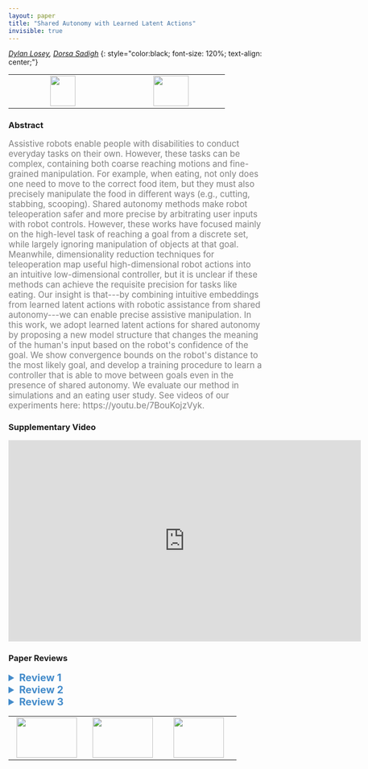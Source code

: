 ```yaml
---
layout: paper
title: "Shared Autonomy with Learned Latent Actions"
invisible: true
---
```

*[Dylan Losey](http://dylanlosey.com/),  [Dorsa Sadigh](https://dorsa.fyi/)*
{: style="color:black; font-size: 120%; text-align: center;"}

<table width="20%"> <tr>
<td style="width: 20%; text-align: center;"><a href="http://www.roboticsproceedings.org/rss16/p011.pdf"><img src="{{ site.baseurl }}/images/paper_link.png"
width = "50"  height = "60"/> </a> </td>

<td style="width: 20%; text-align: center;"><a href="nan"><img src="{{ site.baseurl }}/images/pheedloop_link.png"
width = "70"  height = "60"/> </a> </td>

</tr></table>

### Abstract
<html><p style="color:gray; font-size: 120%; text-align: justified;">
Assistive robots enable people with disabilities to conduct everyday tasks on their own. However, these tasks can be complex, containing both coarse reaching motions and fine-grained manipulation. For example, when eating, not only does one need to move to the correct food item, but they must also precisely manipulate the food in different ways (e.g., cutting, stabbing, scooping). Shared autonomy methods make robot teleoperation safer and more precise by arbitrating user inputs with robot controls. However, these works have focused mainly on the high-level task of reaching a goal from a discrete set, while largely ignoring manipulation of objects at that goal. Meanwhile, dimensionality reduction techniques for teleoperation map useful high-dimensional robot actions into an intuitive low-dimensional controller, but it is unclear if these methods can achieve the requisite precision for tasks like eating. Our insight is that---by combining intuitive embeddings from learned latent actions with robotic assistance from shared autonomy---we can enable precise assistive manipulation. In this work, we adopt learned latent actions for shared autonomy by proposing a new model structure that changes the meaning of the human's input based on the robot's confidence of the goal. We show convergence bounds on the robot's distance to the most likely goal, and develop a training procedure to learn a controller that is able to move between goals even in the presence of shared autonomy. We evaluate our method in simulations and an eating user study. See videos of our experiments here: https://youtu.be/7BouKojzVyk.
</p></html>

### Supplementary Video
<iframe width="700" height="400" src="https://www.youtube.com/embed/7BouKojzVyk " frameborder="0" allow="accelerometer; autoplay; encrypted-media; gyroscope; picture-in-picture" allowfullscreen></iframe>

### Paper Reviews
<details><summary style="font-size:20px; color:#438BCA"><b> Review 1</b></summary>
<p style="color:gray; font-size: 120%; text-align: justified; white-space: pre-line">
Overall, this paper is well-written and makes a significant contribution with solid evaluation.  The main weakness of this paper as written is that it doesn't provide a good sense of its own limitations (perhaps because the authors decided to eliminate a discussion section in favor of including more results).  In combination with the confusing use of the terms "goal" and "preference", this means that the authors are effectively substantially overstating the generality of the work in almost every section.  More detail on a few key examples of this:


1. As mentioned above, the goals vs preferences language is quite confusing -- and it doesn't really make the distinction the authors want it to.  The example is also confusing, since a task like "cut off a piece of tofu and pick it up with the fork" could either be discrete options (cut vs. stab vs. lift) or it could be the kind of continuous motion that I think the authors are trying to talk about, and a task like "reach the tofu" could be discrete options (as the authors intend) but could also involve continuous preference (for example moving along an arc to avoid knocking over a glass of water).  Perhaps the authors mean something closer to the target of the motion and the shape of the motion? Overall, I would say the way that the authors describe their work in terms of "goals" and "preferences" feels like an over-reach.

2. As far as I can tell, this paper does not include any input from or testing with users with disabilities.  Not every technical paper needs to take a fully participatory design approach, but it's bad form to not even mention this as a limitation (if nothing else, it means that the subjective results need to be taken with a grain of salt).  The authors need to at the very least include a discussion of how things might change if evaluated with target users.  As a start, consider how things might change with:
- participants who use a wheelchair mounted arm full-time and are therefore extremely expert
- participants who have limited ability to provide input (for example, who find it easier to move a joystick in one direction than another)
- disabled participants who are particularly sensitive to having their autonomy curtailed
- participants who are familiar with one method of controlling the arm (e.g., mode-switching) and are given this new method
- participants with multiple disabilities (e.g., low vision or cognitive impairments)
Alternatively, if I have misunderstood, then the authors should provide significantly more detail on the profile of the participants (what type of disability, their level of familiarity with assistive arms, etc.).


3. I found the description of the remapping function to be a bit glib; it makes sense that you can change reference frame for many physical manipulation actions, but the authors should provide more description of the limitations of this approach. For example, how would you know how to remap from opening a door (side hinge) to opening an oven (bottom hinge)? Remapping from picking up an espresso cup to picking up a large coffee mug? For a remapping more complicated than the location of an object this is not a trivial problem (arguably, this type of affordance remapping/transfer learning is still an open problem in robotics).

Minor comments and questions:

What were the demonstrations for the simulated reaching task? Was there a set of reaching demonstrations for one object that were then remapped to the different goals?  Or were there demonstrations provided for each target?

University name is included in study description.

</p> </details>

<details><summary style="font-size:20px; color:#438BCA"><b> Review 2</b></summary>
<p style="color:gray; font-size: 120%; text-align: justified; white-space: pre-line">


This is an interesting paper presenting solid work, and contains many well-thought-through aspects of assistive teleoperation for reaching and grasping tasks. I liked the breadth of the presentation, which included a good motivation, new computational methods, and two kinds of analysis. The paper is also well written and the Figures are clear. 

The authors make a convincing case that their method of switching control modes based on the confidence of the coarse shared autonomy is useful and beneficial for successful assisted teleoperation. I do not have major comments on this paper. 

In terms of clarity, I would recommend better distinguishing the so-called "Goals" from "Preferences". In the second half of the paper, it is not always clear if the goals of the controller include the "preferences" or just the "goals". Moreover, do preferences have a temporal aspect to them or are they static orientations, as it sometimes seems in the evaluation part of the paper. Revising this for more clarity would help readers. 

The user study has quite a small sample. This is understandable, since the main contribution of this work is the method and algorithm. Still, a remark on the statistical limitation of such a small sample is necessary. 

Finally, authors could have done a better job anonymizing. A central citation is to an unpublished ArXiv paper that is quite similar to the submission. 
</p> </details>

<details><summary style="font-size:20px; color:#438BCA"><b> Review 3</b></summary>
<p style="color:gray; font-size: 120%; text-align: justified; white-space: pre-line">
Summary:
This work proposes an approach that enables robots to reach high-level goals as well as adapt to human preferences. They combine shared autonomy and latent actions so that humans can provide inputs with different meanings (e.g., move towards the left or right vs. adjust the fork orientation). The authors include a theoretical analysis on the robot’s convergence to the human’s goal and the robot’s adaptation to changing and new goals. Experiments on both a simulated robot and a real robot show that both latent actions and shared autonomy together lead to higher efficiency on the task. The authors also conduct a user study to determine how the method works with real human users. They found that the time taken to complete the task was lowest for their method LA+SA and users were most comfortable when the robot used their approach.

Originality:
I think the method is quite novel as it allows a human to provide input with different meaning, even with the same joystick control. The work also provides multiple perspectives on the problem: a formulation of the problem, theoretical analysis, simulation experiments, real robot experiments, and a user study. This makes the work have an original and holistic perspective on the problem, considering the mathematical side as well as the human-robot interaction side.

Clarity:
The paper was very well-written. The figures were nicely done and refined. The contributions were laid out clearly in the beginning. The hypotheses for the user study were clearly written. Overall, well-done!

Quality:
The quality of the paper is quite strong. The authors provided a nice theoretical analysis. They also varied several knobs in the simulation experiments, including human rationality, when the human changes goals in the task, fast vs. slow learner, etc. I particularly appreciated the user study, as many works stop at simulated experiments. It was encouraging to see that the time taken was reduced and that participants reported more positively for their condition.

Significance:
The work is significant and would be of great use for the community to think about how human input can be used in different ways to guide a robot towards high-level goals as well as low-level preferences.

Other comments:
- How do the demonstrations have the belief included? It seemed like the demonstrations would be provided before the robot starts interacting with the human.
- Why are the beta values for the real robot experiments different from the beta values for the simulation robot experiments? If this was a purposeful decision, it would be good to know why.
- In section V.D, there’s a small typo (a equivalent → an equivalent).
- The right figure of Figure 8 is missing the “LA+SA” label.
- The fit in Figure 5 doesn’t look linear. Could you please clarify?
- It was a little hard to understand the left side of Figure 6. There are two “scoop in icing” images in the first row. Also, why does “stab morsel” and “dip in rice” have lower preference alignment than “scoop in icing”? 

Overall, it’s a really interesting and well-polished paper!
</p> </details>

<table width="100%"><tr><td style="width: 30%; text-align: center;"><a href="{{ site.baseurl }}/program/papers/10"> <img src="{{ site.baseurl }}/images/previous_icon.png" width = "120"  height = "80"/> </a> </td>

<td style="width: 30%; text-align: center;"><a href="{{ site.baseurl }}/program/papers"> <img src="{{ site.baseurl }}/images/overview_icon.png" width = "120"  height = "80"/> </a> </td> 

<td style="width: 30%; text-align: center;"><a href="{{ site.baseurl }}/program/papers/12"> <img src="{{ site.baseurl }}/images/next_icon.png" width = "100"  height = "80"/> </a> </td> 

</tr></table>

